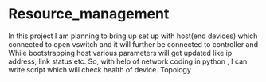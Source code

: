 # Resource_management
In this project I am planning to bring up set up with host(end devices) which connected to open vswitch and it will further be connected to controller and While bootstrapping host various parameters will get updated like ip address, link status etc. So, with help of network coding in python , I can write script which will check health of device.
Topology
